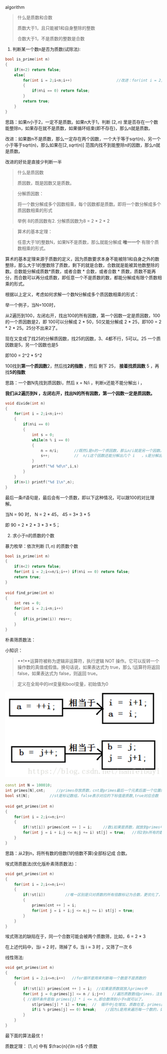 algorithm

> 什么是质数和合数
>
> 质数大于1，且只能被1和自身整除的整数
>
> 合数大于1，不是质数的整数是合数

1. 判断某一个数n是否为质数(试除法):

```c++
bool is_prime(int n)
{
    if(n<2) return false;
    else{
        for(int i = 2;i<n;i++)                    //改进：for(int i = 2;i<=n/i;i++)
        {
            if(n%i == 0) return false;
        }
        return true;
    }
}
```

思路：如果n小于2，一定不是质数。如果n大于1，判断 $[2,n)$ 里是否存在一个数能整除n，如果存在就不是质数，如果循环结束(即不存在)，那么n就是质数。

改进：如果数n不是质数，那么一定存在两个因数，一个大于等于sqrt(n)，另一个小于等于sqrt(n)，那么如果在$[2,sqrt(n)]$ 范围内找不到能整除n的因数，那么n就是质数。

改进的好处是直接少判断一半





> 什么是质因数
>
> 质因数，既是因数又是质数。

> 分解质因数：
>
> 将一个数分解成多个因数相乘，每个因数都是质数。即将一个数分解成多个质因数相乘的形式
>
> 举例 8的质因数有2. 分解质因数为8 = 2 * 2 * 2

> 算术的基本定理：
>
> 任意大于1的整数N，如果N不是质数，那么就能分解成 **唯一一个** 有限个质数相乘的形式。

算术的基本定理来源于质数的定义，因为质数要求本身不能被除1和自身之外的数整除，那么大于1的整数除了质数，剩下的就是合数，合数就是能被其他数整除的数。合数能分解成质数*质数，或者合数 * 合数，或者合数 * 质数，质数不能再分，而合数可以再分成质数，即任意一个不是质数的数，都能分解成有限个质数相乘的形式。



根据以上定义，考虑如何求解一个数N分解成多个质因数相乘的形式：

举一个例子，当N=100时，

从2遍历到100，左闭右开，找出100的所有因数，第一个因数一定是质因数，100的一个质因数是2，即 100可以分解成  2 *  50，50又能分解成 2 * 25，即100  =  2 * 2 * 25。25分不出来2了。 

现在又变成了找25的分解质因数，找25的因数，3、4都不行，5可以。25 一个质因数是5，另一个因数也是5

即100 = 2^2 * 5^2  

100找到**第一个质因数**2，然后找**2的指数** ，然后  剩下 25， **接着找质因数** 5  ，再找**5的指数**  

思路：一个数N先找到质因数i，然后 x =  N/i     ，判断x还能不能分解出 i ，

**我们从2遍历到N ，左闭右开，找出N的所有因数，第一个因数一定是质因数。**

```c++
void divide(int n)
{
    for(int i = 2;i<n;i++)
    {
        if(n%i == 0)
        {
            int s = 0;
            while(n % i == 0)
            {
                n = n/i;       //既然i是n的一个质因数，那么n/i就是另一个因数。这个while循环是判断
                s++;           //  n/i这个因数还能分解出几个 i   ，s是分解出来i的个数。
            }
            printf("%d %d\n",i,s)
        }
    }
    if(n>1) printf("%d 1\n",n);
}
```

最后一条if语句是，最后会有一个质数，即以下这种情况，可以跟100的对比理解。

当N = 90 时， N = 2 * 45， 45 = 3* 3 * 5

即 90 = 2 * 2 * 3 * 3 * 5；



2. 求小于n的质数的个数

暴力枚举：依次判断 $[1,n)$ 的质数个数

```c++
bool is_prime(int n)
{
    if(n<2) return false;
    for(int i = 2;i<=n/i;i++) if(n%i == 0) return false;
    return true;
}

void find_prime(int n)
{
    int res = 0;
    for(int i = 2;i<n;i++)
    {
        if(is_prime(i)) res++;
    }
}
```

朴素筛质数法：

小知识：

> **!**运算符被称为逻辑非运算符，执行逻辑 NOT 操作。它可以反转一个操作数的真值或假值。换句话说，如果表达式为 true，那么 !运算符将返回 false，如果表达式为 false，则返回 true。

> 定义在全局中的int变量和bool变量，初始值为0

![1679039269526](algorithm.assets/1679039269526.png)

```c++
const int N = 100010;
int primes[N],cnt;     //primes存放质数，cnt是primes最后一个元素后面一个位置的下标
bool st[N];         //st是标记数组，false表示对应的下标值是质数,true对应合数

void get_primes(int n)
{
    for(int i = 2;i<=n;i++)
    {
        if(!st[i]) primes[cnt ++ ] = i;     //数i如果是质数，就放到primes中
        for(int j = i + i;j <= n;j += i) st[j] = true;   //将2到n所有的数 的倍数标记成合数。
    }
}
```

思路：从2到n，将所有数的倍数(1的倍数不算)全部标记成 合数。

埃式筛质数法(优化版朴素筛质数法)：

```c++
void get_primes(int n)
{
    for(int i = 2;i<=n;i++)
    {
        if(!st[i])         //唯一区别是只对质数的所有倍数标记为合数，更优化了，很易理解。
        {
            primes[cnt ++ ] = i;     
        	for(int j = i + i;j <= n;j += i) st[j] = true;  
        }
    }
}
```

埃式筛法的缺陷在于，同一个合数可能会被两个质数筛，比如，6 = 2 * 3

在上述代码中，当i = 2 时，筛掉了 6，当 i  = 3 时 ，又筛了一次 6



线性筛法:

```c++
void get_primes(int n)
{
    for(int i = 2;i<=n;i++)   //for循环是用来判断每一个数是不是质数的
    {
        if(!st[i]) primes[cnt ++ ] = i;  //如果是质数就放入primes中
        for(int j = 0;primes[j] <= n / i;j++)   //遍历质数数组primes，注意primes中的质数是从小到大遍历的
        { //循环条件是指 primes[j] * i <= n,即合数筛到小于n就可以了。
            st[primes[j] * i] = true;  //  循环中j在增加，质数在变，primes[j] * i 是筛合数
            if(i % primes[j] == 0) break;    //因为i是用来遍历每一个数的，如果这个数已经被筛出来了，只要i是这些质数的倍数就可以直接下一个i了。
        }
    }
}
```

最下面的算法最优！



质数定理： $[1,n]$ 中有 $\frac{n}{\ln n}$ 个质数



